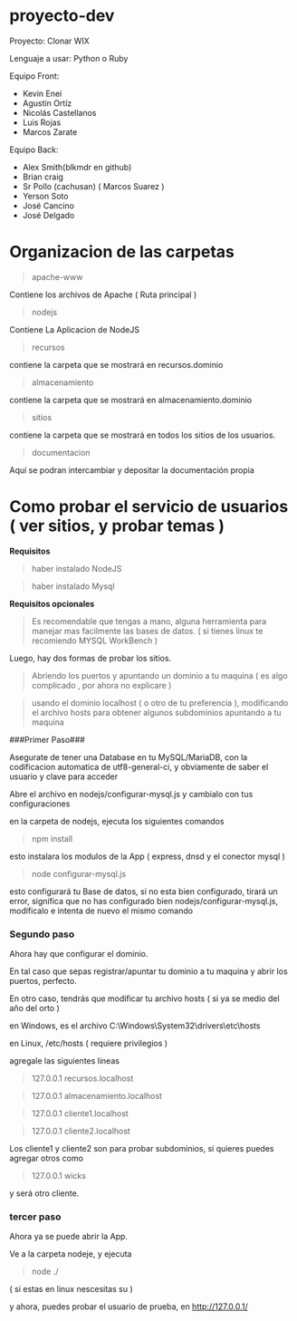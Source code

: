 proyecto-dev
============
Proyecto: Clonar WIX

Lenguaje a usar: Python o Ruby

Equipo Front:
*  Kevin Enei
*  Agustín Ortíz
*  Nicolás Castellanos
*  Luis Rojas
*  Marcos Zarate

Equipo Back:
*  Alex Smith(blkmdr en github)
*  Brian craig
*  Sr Pollo (cachusan) ( Marcos Suarez )
*  Yerson Soto
*  José Cancino
*  José Delgado

Organizacion de las carpetas
====================

> apache-www

Contiene los archivos de Apache ( Ruta principal )

> nodejs

Contiene La Aplicacion de NodeJS

> recursos

contiene la carpeta que se mostrará en recursos.dominio

> almacenamiento

contiene la carpeta que se mostrará en almacenamiento.dominio

> sitios

contiene la carpeta que se mostrará en todos los sitios de los usuarios.

> documentacion

Aquí se podran intercambiar y depositar la documentación propia

Como probar el servicio de usuarios ( ver sitios, y probar temas )
=================

__Requisitos__

> haber instalado NodeJS

> haber instalado Mysql

__Requisitos opcionales__

> Es recomendable que tengas a mano, alguna herramienta para manejar mas facilmente las bases de datos. ( si tienes linux te recomiendo MYSQL WorkBench )

Luego, hay dos formas de probar los sitios.

> Abriendo los puertos y apuntando un dominio a tu maquina ( es algo complicado , por ahora no explicare )

> usando el dominio localhost ( o otro de tu preferencia ), modificando el archivo hosts para obtener algunos subdominios apuntando a tu maquina

###Primer Paso###

Asegurate de tener una Database en tu MySQL/MariaDB, con la codificacion automatica de utf8-general-ci, y obviamente de saber el usuario y clave para acceder

Abre el archivo en nodejs/configurar-mysql.js y cambialo con tus configuraciones

en la carpeta de nodejs, ejecuta los siguientes comandos

> npm install

esto instalara los modulos de la App ( express, dnsd y el conector mysql )

> node configurar-mysql.js

esto configurará tu Base de datos, si no esta bien configurado, tirará un error, significa que no has configurado bien nodejs/configurar-mysql.js, modificalo e intenta de nuevo el mismo comando

### Segundo paso ###

Ahora hay que configurar el dominio.

En tal caso que sepas registrar/apuntar tu dominio a tu maquina y abrir los puertos, perfecto.

En otro caso, tendrás que modificar tu archivo hosts ( si ya se medio del año del orto )

en Windows, es el archivo C:\Windows\System32\drivers\etc\hosts

en Linux, /etc/hosts ( requiere privilegios )

agregale las siguientes lineas

> 127.0.0.1 recursos.localhost

> 127.0.0.1 almacenamiento.localhost

> 127.0.0.1 cliente1.localhost

> 127.0.0.1 cliente2.localhost

Los cliente1 y cliente2 son para probar subdominios, si quieres puedes agregar otros como

> 127.0.0.1 wicks

y será otro cliente.

### tercer paso ###

Ahora ya se puede abrir la App.

Ve a la carpeta nodeje, y ejecuta

> node ./

( si estas en linux nescesitas su )

y ahora, puedes probar el usuario de prueba, en http://127.0.0.1/














